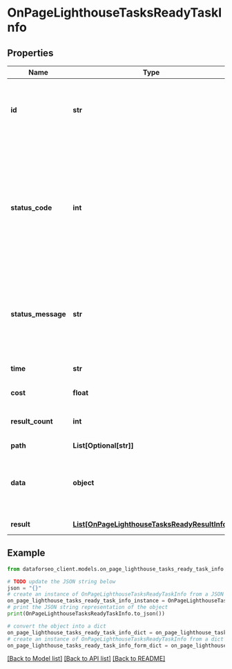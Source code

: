 # OnPageLighthouseTasksReadyTaskInfo


## Properties

Name | Type | Description | Notes
------------ | ------------- | ------------- | -------------
**id** | **str** | task identifier unique task identifier in our system in the UUID format | [optional] 
**status_code** | **int** | status code of the task generated by DataForSEO, can be within the following range: 10000-60000 you can find the full list of the response codes here | [optional] 
**status_message** | **str** | informational message of the task you can find the full list of general informational messages here | [optional] 
**time** | **str** | execution time, seconds | [optional] 
**cost** | **float** | total tasks cost, USD | [optional] 
**result_count** | **int** | number of elements in the result array | [optional] 
**path** | **List[Optional[str]]** | URL path | [optional] 
**data** | **object** | contains the same parameters that you specified in the POST request | [optional] 
**result** | [**List[OnPageLighthouseTasksReadyResultInfo]**](OnPageLighthouseTasksReadyResultInfo.md) | array of results | [optional] 

## Example

```python
from dataforseo_client.models.on_page_lighthouse_tasks_ready_task_info import OnPageLighthouseTasksReadyTaskInfo

# TODO update the JSON string below
json = "{}"
# create an instance of OnPageLighthouseTasksReadyTaskInfo from a JSON string
on_page_lighthouse_tasks_ready_task_info_instance = OnPageLighthouseTasksReadyTaskInfo.from_json(json)
# print the JSON string representation of the object
print(OnPageLighthouseTasksReadyTaskInfo.to_json())

# convert the object into a dict
on_page_lighthouse_tasks_ready_task_info_dict = on_page_lighthouse_tasks_ready_task_info_instance.to_dict()
# create an instance of OnPageLighthouseTasksReadyTaskInfo from a dict
on_page_lighthouse_tasks_ready_task_info_form_dict = on_page_lighthouse_tasks_ready_task_info.from_dict(on_page_lighthouse_tasks_ready_task_info_dict)
```
[[Back to Model list]](../README.md#documentation-for-models) [[Back to API list]](../README.md#documentation-for-api-endpoints) [[Back to README]](../README.md)


